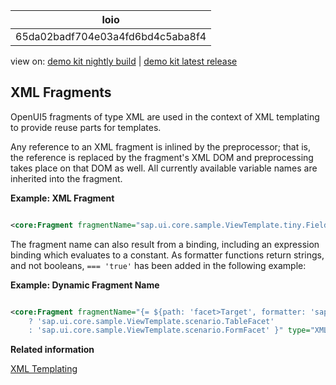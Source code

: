 <!-- loio65da02badf704e03a4fd6bd4c5aba8f4 -->

| loio |
| -----|
| 65da02badf704e03a4fd6bd4c5aba8f4 |

<div id="loio">

view on: [demo kit nightly build](https://openui5nightly.hana.ondemand.com/#/topic/65da02badf704e03a4fd6bd4c5aba8f4) | [demo kit latest release](https://openui5.hana.ondemand.com/#/topic/65da02badf704e03a4fd6bd4c5aba8f4)</div>

## XML Fragments

OpenUI5 fragments of type XML are used in the context of XML templating to provide reuse parts for templates.

Any reference to an XML fragment is inlined by the preprocessor; that is, the reference is replaced by the fragment's XML DOM and preprocessing takes place on that DOM as well. All currently available variable names are inherited into the fragment.

**Example: XML Fragment**

``` xml

<core:Fragment fragmentName="sap.ui.core.sample.ViewTemplate.tiny.Field" type="XML"/>
```

The fragment name can also result from a binding, including an expression binding which evaluates to a constant. As formatter functions return strings, and not booleans, `=== 'true'` has been added in the following example:

**Example: Dynamic Fragment Name**

``` xml

<core:Fragment fragmentName="{= ${path: 'facet>Target', formatter: 'sap.ui.model.odata.AnnotationHelper.isMultiple'} === 'true'
    ? 'sap.ui.core.sample.ViewTemplate.scenario.TableFacet'
    : 'sap.ui.core.sample.ViewTemplate.scenario.FormFacet' }" type="XML"/>
```

**Related information**  


[XML Templating](XML_Templating_5ee619f.md)

